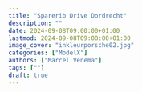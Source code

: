 ```yaml
---
title: "Sparerib Drive Dordrecht"
description: ""
date: 2024-09-08T09:00:00+01:00
lastmod: 2024-09-08T09:00:00+01:00
image_cover: "inkleurporsche02.jpg"
categories: ["ModelX"]
authors: ["Marcel Venema"] 
tags: [""]
draft: true
---
```


